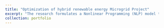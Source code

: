 ```yaml
---
title: "Optimization of hybrid renewable energy Microgrid Project"
excerpt: "The research formulates a Nonlinear Programming (NLP) model to optimize the microgrid's performance. <br/><img src='/images/buggy_plots.png' style='width:250;height:200;'>"
collection: portfolio
---
```

